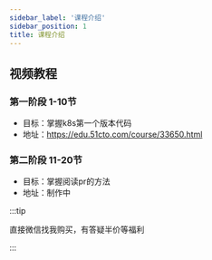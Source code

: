 ```yaml
---
sidebar_label: '课程介绍'
sidebar_position: 1
title: 课程介绍
---
```



## 视频教程
### 第一阶段 1-10节
- 目标：掌握k8s第一个版本代码
- 地址：https://edu.51cto.com/course/33650.html
### 第二阶段 11-20节
- 目标：掌握阅读pr的方法
- 地址：制作中


:::tip

直接微信找我购买，有答疑半价等福利

:::